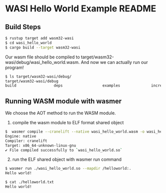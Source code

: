 # WASI Hello World Example README

## Build Steps

```bash
$ rustup target add wasm32-wasi
$ cd wasi_hello_world
$ cargo build --target wasm32-wasi
```

Our wasm file should be compiled to target/wasm32-wasi/debug/wasi_hello_world.wasm. And now we can actually run our program!

```bash
$ ls target/wasm32-wasi/debug/
target/wasm32-wasi/debug                                                                                                                                               
build                 deps                  examples              incremental           wasi_hello_world.d    wasi_hello_world.wasm
```

## Running WASM module with wasmer

We choose the AOT method to run the WASM module.

1. compile the wasm module to ELF format shared object

```bash
$  wasmer compile --cranelift --native wasi_hello_world.wasm -o wasi_hello_world.so
Engine: native
Compiler: cranelift
Target: x86_64-unknown-linux-gnu
✔ File compiled successfully to `wasi_hello_world.so`
```

2. run the ELF shared object with wasmer run command

```bash
$ wasmer run ./wasi_hello_world.so --mapdir /helloworld:.
Hello world!

$ cat ./helloworld.txt
Hello world!
```
